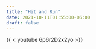 ```yaml
---
title: "Hit and Run"
date: 2021-10-11T01:55:00-06:00
draft: false
---
```


{{ < youtube 6p6r2D2x2yo >}}